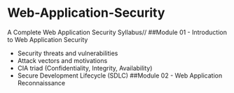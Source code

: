 # Web-Application-Security
A Complete Web Application Security Syllabus// 
##Module 01 - Introduction to Web Application Security
* Security threats and vulnerabilities
* Attack vectors and motivations
* CIA triad (Confidentiality, Integrity, Availability)
* Secure Development Lifecycle (SDLC)
##Module 02 - Web Application Reconnaissance
